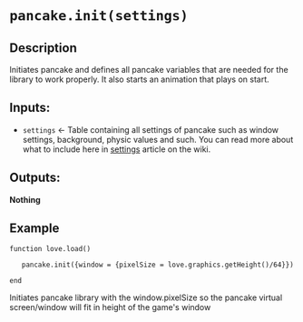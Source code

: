 # `pancake.init(settings)`

## Description

Initiates pancake and defines all pancake variables that are needed for the library to work properly. It also starts an animation that plays on start.

## Inputs:
* `settings` <- Table containing all settings of pancake such as window settings, background, physic values and such. You can read more about what to include here in [settings](https://github.com/pancake-library/pancake-wiki/wiki/settings) article on the wiki.

## Outputs:

**Nothing**

## Example

`function love.load()`

`	pancake.init({window = {pixelSize = love.graphics.getHeight()/64}})`

`end`

Initiates pancake library with the window.pixelSize so the pancake virtual screen/window will fit in height of the game's window
